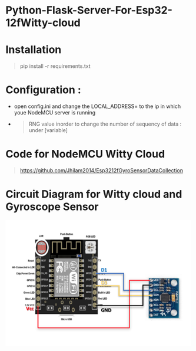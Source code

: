 # Python-Flask-Server-For-Esp32-12fWitty-cloud

# Installation 
> pip install -r requirements.txt

# Configuration :
* open config.ini and change the LOCAL_ADDRESS= to the ip in which youe NodeMCU server is running
* > RNG value inorder to change the number of sequency of data : under [variable]


# Code for NodeMCU Witty Cloud 
> https://github.com/Jhilam2014/Esp3212fGyroSensorDataCollection

# Circuit Diagram for Witty cloud and Gyroscope Sensor
![](images/circuit.png)

